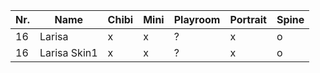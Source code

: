 | Nr. | Name         | Chibi | Mini | Playroom | Portrait | Spine |
| --- | ------------ | ----- | ---- | -------- | -------- | ----- |
| 16  | Larisa       | x     | x    | ?        | x        | o     |
| 16  | Larisa Skin1 | x     | x    | ?        | x        | o     |
